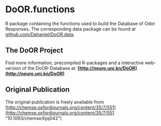 DoOR.functions
==============

R package containing the functions used to build the Database of Odor Responses. The corresponding data package can be found at [github.com/Dahaniel/DoOR.data](https://github.com/Dahaniel/DoOR.data).

## The DoOR Project
Find more information, precompiled R-packages and a interactive web-version of the DoOR-Database at: **[http://neuro.uni.kn/DoOR](http://neuro.uni.kn/DoOR)**

## Original Publication
The original publication is freely available from  [http://chemse.oxfordjournals.org/content/35/7/551](http://chemse.oxfordjournals.org/content/35/7/551 "10.1093/chemse/bjq042")
